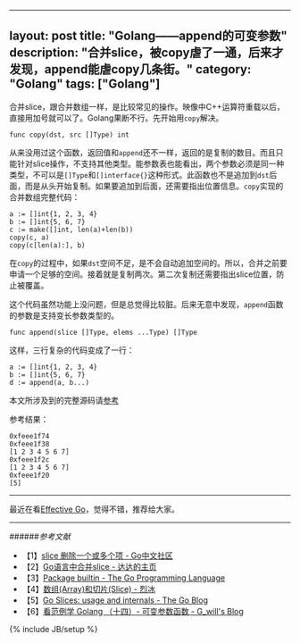  ---
layout: post
title: "Golang——append的可变参数"
description: "合并slice，被copy虐了一通，后来才发现，append能虐copy几条街。"
category: "Golang"
tags: ["Golang"]
---

合并slice，跟合并数组一样，是比较常见的操作。映像中C++运算符重载以后，直接用加号就可以了。Golang果断不行。先开始用`copy`解决。

	func copy(dst, src []Type) int

从来没用过这个函数，返回值和`append`还不一样，返回的是复制的数目。而且只能针对slice操作，不支持其他类型。能参数表也能看出，两个参数必须是同一种类型，不可以是`[]Type`和`[]interface{}`这种形式。此函数也不是追加到`dst`后面，而是从头开始复制。如果要追加到后面，还需要指出位置信息。`copy`实现的合并数组完整代码：

	a := []int{1, 2, 3, 4}
	b := []int{5, 6, 7}
	c := make([]int, len(a)+len(b))
	copy(c, a)
	copy(c[len(a):], b)

在`copy`的过程中，如果`dst`空间不足，是不会自动追加空间的。所以，合并之前要申请一个足够的空间。接着就是复制两次。第二次复制还需要指出slice位置，防止被覆盖。

这个代码虽然功能上没问题，但是总觉得比较脏。后来无意中发现，`append`函数的参数是支持变长参数类型的。

	func append(slice []Type, elems ...Type) []Type

这样，三行复杂的代码变成了一行：

	a := []int{1, 2, 3, 4}
	b := []int{5, 6, 7}
	d := append(a, b...)

本文所涉及到的完整源码请[参考](https://github.com/mnhkahn/go_code/blob/master/test_append.go)

参考结果：

	0xfeee1f74
	0xfeee1f38
	[1 2 3 4 5 6 7]
	0xfeee1f2c
	[1 2 3 4 5 6 7]
	0xfeee1f20
	[5]

---

最近在看[Effective Go](http://golang.org/doc/effective_go.html)，觉得不错，推荐给大家。

---

######*参考文献*
+ 【1】[slice 删除一个或多个项 - Go中文社区](http://bbs.studygolang.com/thread-9-1-1.html)
+ 【2】[Go语言中合并slice - 达达的主页](http://1234n.com/?post/ihu5vz)
+ 【3】[Package builtin - The Go Programming Language](http://golang.org/pkg/builtin/#append)
+ 【4】[数组(Array)和切片(Slice) - 烈冰](http://my.oschina.net/lxpan/blog/87432)
+ 【5】[Go Slices: usage and internals - The Go Blog](http://blog.golang.org/go-slices-usage-and-internals)
+ 【6】[看范例学 Golang （十四）- 可变参数函数 - G_will's Blog](http://ieqi.net/2013/03/11/%E7%9C%8B%E8%8C%83%E4%BE%8B%E5%AD%A6-golang-%EF%BC%88%E5%8D%81%E5%9B%9B%EF%BC%89-%E5%8F%AF%E5%8F%98%E5%8F%82%E6%95%B0%E5%87%BD%E6%95%B0/)

{% include JB/setup %}